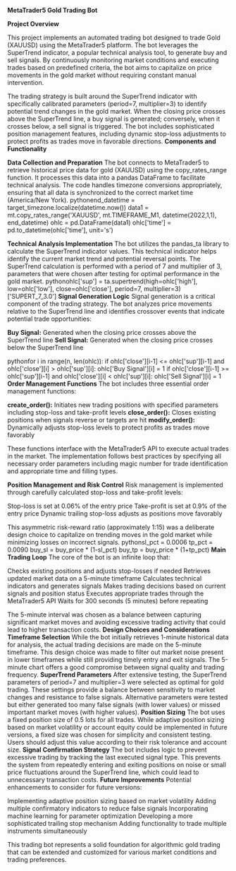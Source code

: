 **MetaTrader5 Gold Trading Bot**

**Project Overview**

This project implements an automated trading bot designed to trade Gold (XAUUSD) using the MetaTrader5 platform. The bot leverages the SuperTrend indicator, a popular technical analysis tool, to generate buy and sell signals. By continuously monitoring market conditions and executing trades based on predefined criteria, the bot aims to capitalize on price movements in the gold market without requiring constant manual intervention.

The trading strategy is built around the SuperTrend indicator with specifically calibrated parameters (period=7, multiplier=3) to identify potential trend changes in the gold market. When the closing price crosses above the SuperTrend line, a buy signal is generated; conversely, when it crosses below, a sell signal is triggered. The bot includes sophisticated position management features, including dynamic stop-loss adjustments to protect profits as trades move in favorable directions.
**Components and Functionality**

**Data Collection and Preparation**
The bot connects to MetaTrader5 to retrieve historical price data for gold (XAUUSD) using the copy_rates_range function. It processes this data into a pandas DataFrame to facilitate technical analysis. The code handles timezone conversions appropriately, ensuring that all data is synchronized to the correct market time (America/New York).
pythonend_datetime = target_timezone.localize(datetime.now())
data1 = mt.copy_rates_range('XAUUSD', mt.TIMEFRAME_M1, datetime(2022,1,1), end_datetime)
ohlc = pd.DataFrame(data1)
ohlc['time'] = pd.to_datetime(ohlc['time'], unit='s')

**Technical Analysis Implementation**
The bot utilizes the pandas_ta library to calculate the SuperTrend indicator values. This technical indicator helps identify the current market trend and potential reversal points. The SuperTrend calculation is performed with a period of 7 and multiplier of 3, parameters that were chosen after testing for optimal performance in the gold market.
pythonohlc['sup'] = ta.supertrend(high=ohlc['high'], low=ohlc['low'], close=ohlc['close'], period=7, multiplier=3)['SUPERT_7_3.0']
**Signal Generation Logic**
Signal generation is a critical component of the trading strategy. The bot analyzes price movements relative to the SuperTrend line and identifies crossover events that indicate potential trade opportunities:

**Buy Signal:** Generated when the closing price crosses above the SuperTrend line
**Sell Signal:** Generated when the closing price crosses below the SuperTrend line

pythonfor i in range(n, len(ohlc)):
    if ohlc['close'][i-1] <= ohlc['sup'][i-1] and ohlc['close'][i] > ohlc['sup'][i]:
        ohlc['Buy Signal'][i] = 1
    if ohlc['close'][i-1] >= ohlc['sup'][i-1] and ohlc['close'][i] < ohlc['sup'][i]:
        ohlc['Sell Signal'][i] = 1
**Order Management Functions**
The bot includes three essential order management functions:

**create_order():** Initiates new trading positions with specified parameters including stop-loss and take-profit levels
**close_order():** Closes existing positions when signals reverse or targets are hit
**modify_order():** Dynamically adjusts stop-loss levels to protect profits as trades move favorably

These functions interface with the MetaTrader5 API to execute actual trades in the market. The implementation follows best practices by specifying all necessary order parameters including magic number for trade identification and appropriate time and filling types.

**Position Management and Risk Control**
Risk management is implemented through carefully calculated stop-loss and take-profit levels:

Stop-loss is set at 0.06% of the entry price
Take-profit is set at 0.9% of the entry price
Dynamic trailing stop-loss adjusts as positions move favorably

This asymmetric risk-reward ratio (approximately 1:15) was a deliberate design choice to capitalize on trending moves in the gold market while minimizing losses on incorrect signals.
pythonsl_pct = 0.0006
tp_pct = 0.0090
buy_sl = buy_price * (1-sl_pct)
buy_tp = buy_price * (1+tp_pct)
**Main Trading Loop**
The core of the bot is an infinite loop that:

Checks existing positions and adjusts stop-losses if needed
Retrieves updated market data on a 5-minute timeframe
Calculates technical indicators and generates signals
Makes trading decisions based on current signals and position status
Executes appropriate trades through the MetaTrader5 API
Waits for 300 seconds (5 minutes) before repeating

The 5-minute interval was chosen as a balance between capturing significant market moves and avoiding excessive trading activity that could lead to higher transaction costs.
**Design Choices and Considerations**
**Timeframe Selection**
While the bot initially retrieves 1-minute historical data for analysis, the actual trading decisions are made on the 5-minute timeframe. This design choice was made to filter out market noise present in lower timeframes while still providing timely entry and exit signals. The 5-minute chart offers a good compromise between signal quality and trading frequency.
**SuperTrend Parameters**
After extensive testing, the SuperTrend parameters of period=7 and multiplier=3 were selected as optimal for gold trading. These settings provide a balance between sensitivity to market changes and resistance to false signals. Alternative parameters were tested but either generated too many false signals (with lower values) or missed important market moves (with higher values).
**Position Sizing**
The bot uses a fixed position size of 0.5 lots for all trades. While adaptive position sizing based on market volatility or account equity could be implemented in future versions, a fixed size was chosen for simplicity and consistent testing. Users should adjust this value according to their risk tolerance and account size.
**Signal Confirmation Strategy**
The bot includes logic to prevent excessive trading by tracking the last executed signal type. This prevents the system from repeatedly entering and exiting positions on noise or small price fluctuations around the SuperTrend line, which could lead to unnecessary transaction costs.
**Future Improvements**
Potential enhancements to consider for future versions:

Implementing adaptive position sizing based on market volatility
Adding multiple confirmatory indicators to reduce false signals
Incorporating machine learning for parameter optimization
Developing a more sophisticated trailing stop mechanism
Adding functionality to trade multiple instruments simultaneously

This trading bot represents a solid foundation for algorithmic gold trading that can be extended and customized for various market conditions and trading preferences.
